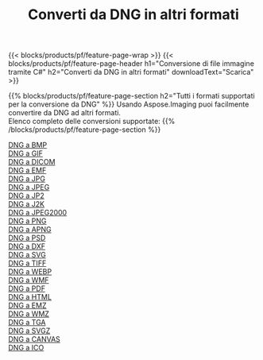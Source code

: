 ﻿---
title: Converti da DNG in altri formati 
weight: 3920
url: /it/java/conversion/from/dng 
lang: it
langdirlevel: 2
locales: zh-hans,ja,it,ru,de,es,fr,nl,id,lt,pl,pt,vi,tr,ko,zh-hant,ar,hi,th,sv,cs,uk,he
description: Usando Aspose.Imaging puoi facilmente convertire da DNG ad altri formati
---

{{< blocks/products/pf/feature-page-wrap >}}
{{< blocks/products/pf/feature-page-header h1="Conversione di file immagine tramite C#" h2="Converti da DNG in altri formati" downloadText="Scarica" >}}


{{% blocks/products/pf/feature-page-section  h2="Tutti i formati supportati per la conversione da DNG" %}}
Usando Aspose.Imaging puoi facilmente convertire da DNG ad altri formati.
<br/>
Elenco completo delle conversioni supportate:
{{% /blocks/products/pf/feature-page-section %}}
<div class="container-fluid productfamilypage bg-gray">
    <div class="convertypes bg-gray agp-content section">
        <div class="container">
		<div class="row other-converters">
		    <div class='col-md-2 other-converter remove-lp remove-rp'><a href="/imaging/it/java/conversion/dng-to-bmp" >DNG a BMP</a></div><div class='col-md-2 other-converter remove-lp remove-rp'><a href="/imaging/it/java/conversion/dng-to-gif" >DNG a GIF</a></div><div class='col-md-2 other-converter remove-lp remove-rp'><a href="/imaging/it/java/conversion/dng-to-dicom" >DNG a DICOM</a></div><div class='col-md-2 other-converter remove-lp remove-rp'><a href="/imaging/it/java/conversion/dng-to-emf" >DNG a EMF</a></div><div class='col-md-2 other-converter remove-lp remove-rp'><a href="/imaging/it/java/conversion/dng-to-jpg" >DNG a JPG</a></div><div class='col-md-2 other-converter remove-lp remove-rp'><a href="/imaging/it/java/conversion/dng-to-jpeg" >DNG a JPEG</a></div><div class='col-md-2 other-converter remove-lp remove-rp'><a href="/imaging/it/java/conversion/dng-to-jp2" >DNG a JP2</a></div><div class='col-md-2 other-converter remove-lp remove-rp'><a href="/imaging/it/java/conversion/dng-to-j2k" >DNG a J2K</a></div><div class='col-md-2 other-converter remove-lp remove-rp'><a href="/imaging/it/java/conversion/dng-to-jpeg2000" >DNG a JPEG2000</a></div><div class='col-md-2 other-converter remove-lp remove-rp'><a href="/imaging/it/java/conversion/dng-to-png" >DNG a PNG</a></div><div class='col-md-2 other-converter remove-lp remove-rp'><a href="/imaging/it/java/conversion/dng-to-apng" >DNG a APNG</a></div><div class='col-md-2 other-converter remove-lp remove-rp'><a href="/imaging/it/java/conversion/dng-to-psd" >DNG a PSD</a></div><div class='col-md-2 other-converter remove-lp remove-rp'><a href="/imaging/it/java/conversion/dng-to-dxf" >DNG a DXF</a></div><div class='col-md-2 other-converter remove-lp remove-rp'><a href="/imaging/it/java/conversion/dng-to-svg" >DNG a SVG</a></div><div class='col-md-2 other-converter remove-lp remove-rp'><a href="/imaging/it/java/conversion/dng-to-tiff" >DNG a TIFF</a></div><div class='col-md-2 other-converter remove-lp remove-rp'><a href="/imaging/it/java/conversion/dng-to-webp" >DNG a WEBP</a></div><div class='col-md-2 other-converter remove-lp remove-rp'><a href="/imaging/it/java/conversion/dng-to-wmf" >DNG a WMF</a></div><div class='col-md-2 other-converter remove-lp remove-rp'><a href="/imaging/it/java/conversion/dng-to-pdf" >DNG a PDF</a></div><div class='col-md-2 other-converter remove-lp remove-rp'><a href="/imaging/it/java/conversion/dng-to-html" >DNG a HTML</a></div><div class='col-md-2 other-converter remove-lp remove-rp'><a href="/imaging/it/java/conversion/dng-to-emz" >DNG a EMZ</a></div><div class='col-md-2 other-converter remove-lp remove-rp'><a href="/imaging/it/java/conversion/dng-to-wmz" >DNG a WMZ</a></div><div class='col-md-2 other-converter remove-lp remove-rp'><a href="/imaging/it/java/conversion/dng-to-tga" >DNG a TGA</a></div><div class='col-md-2 other-converter remove-lp remove-rp'><a href="/imaging/it/java/conversion/dng-to-svgz" >DNG a SVGZ</a></div><div class='col-md-2 other-converter remove-lp remove-rp'><a href="/imaging/it/java/conversion/dng-to-canvas" >DNG a CANVAS</a></div><div class='col-md-2 other-converter remove-lp remove-rp'><a href="/imaging/it/java/conversion/dng-to-ico" >DNG a ICO</a></div>
                </div>
        </div>
    </div>
</div>
<br/>

